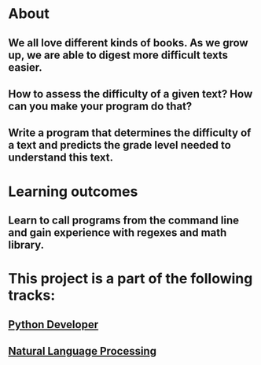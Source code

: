 # About

## We all love different kinds of books. As we grow up, we are able to digest more difficult texts easier. 
## How to assess the difficulty of a given text? How can you make your program do that? 
## Write a program that determines the difficulty of a text and predicts the grade level needed to understand this text.


# Learning outcomes

## Learn to call programs from the command line and gain experience with regexes and math library.


# This project is a part of the following tracks:

## [Python Developer](https://hyperskill.org/tracks/2)
## [Natural Language Processing](https://hyperskill.org/tracks/10)
